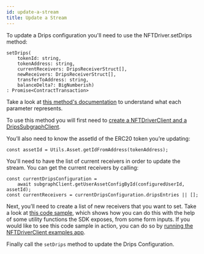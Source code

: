```yaml
---
id: update-a-stream
title: Update a Stream
---
```


To update a Drips configuration you'll need to use the NFTDriver.setDrips method:

```
setDrips(
    tokenId: string, 
    tokenAddress: string, 
    currentReceivers: DripsReceiverStruct[], 
    newReceivers: DripsReceiverStruct[], 
    transferToAddress: string, 
    balanceDelta?: BigNumberish)
: Promise<ContractTransaction>
```

Take a look at <a href="https://drips-js-sdk-api.netlify.app/classes/nftdriverclient#setDrips" target="_blank">this method's documentation</a> to understand what each parameter represents.

To use this method you will first need to [create a NFTDriverClient and a DripsSubgraphClient][is].

You’ll also need to know the assetId of the ERC20 token you’re updating:

```
const assetId = Utils.Asset.getIdFromAddress(tokenAddress);
```

You'll need to have the list of current receivers in order to update the stream. You can get the current receivers by calling:

```
const currentDripsConfiguration =
    await subgraphClient.getUserAssetConfigById(configuredUserId, assetId);
const currentReceivers = currentDripsConfiguration.dripsEntries || [];
```

Next, you’ll need to create a list of new receivers that you want to set. Take a look at <a href="https://github.com/radicle-dev/drips-js-sdk/blob/f5f4d1d4ada1b8db0214f5785103b0f03739cb65/nft-driver-examples/src/routes/streams/SetDrips.svelte#L76" target="_blank">this code sample</a>, which shows how you can do this with the help of some utility functions the SDK exposes, from some form inputs. If you would like to see this code sample in action, you can do so by [running the NFTDriverClient examples app][in].

Finally call the `setDrips` method to update the Drips Configuration.


[is]: /docs/for-developers/initialize-sdk
[in]: /docs/for-developers/installing